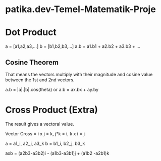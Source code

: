 # patika.dev-Temel-Matematik-Proje

# Dot Product
a = [a1,a2,a3,...]
b = [b1,b2,b3,...]
a.b = a1.b1 + a2.b2 + a3.b3 + ...

## Cosine Theorem

That means the vectors multiply with their magnitude and cosine value between the 1st and 2nd vectors.

a.b = |a|.|b|.cos(theta) or a.b = ax.bx + ay.by

# Cross Product (Extra)

The result gives a vectoral value.

Vector Cross = i x j = k, j*k = i, k x i = j

a = a1_i, a2_j, a3_k
b = b1_i, b2_j, b3_k

axb = (a2b3-a3b2)i - (a1b3-a3b1)j + (a1b2 -a2b1)k
